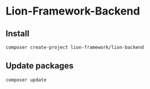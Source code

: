 # Lion-Framework-Backend

## Install
```
composer create-project lion-framework/lion-backend
```

## Update packages
```
composer update
```